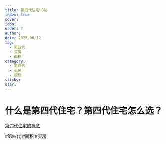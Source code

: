 ```yaml
---
title: 第四代住宅-B站
index: true
cover: 
icon: 
order: 7
author: 
date: 2025-06-12
tag:
  - 第四代
  - 买房
  - 面积
category:
  - 第四代
  - 买房
  - 视频
sticky: 
star: 
---
```


# 什么是第四代住宅？第四代住宅怎么选？

[第四代住宅的概念](/guide/01-基础知识/偷面积与第四代.md#三、关于第四代住宅)

<BiliBili bvid="BV1G6wYekENt" title="什么是第四代住宅？第四代住宅怎么选？" />

#第四代 #面积 #买房
